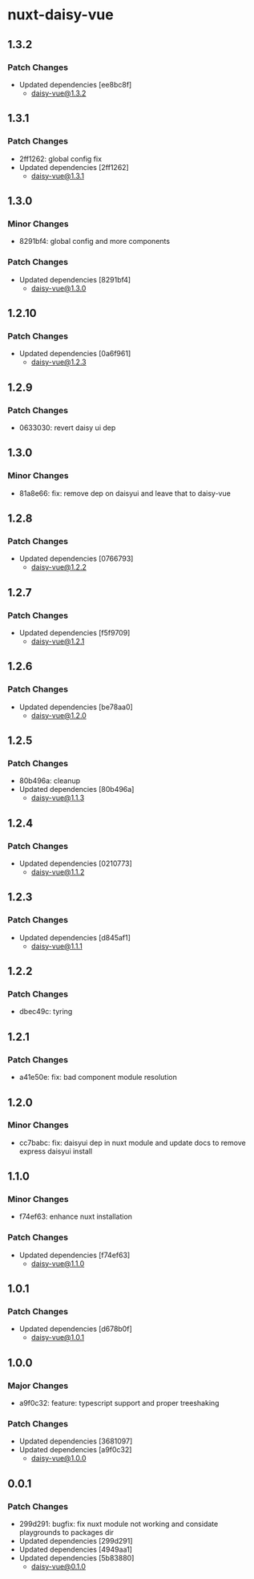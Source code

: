 # nuxt-daisy-vue

## 1.3.2

### Patch Changes

- Updated dependencies [ee8bc8f]
  - daisy-vue@1.3.2

## 1.3.1

### Patch Changes

- 2ff1262: global config fix
- Updated dependencies [2ff1262]
  - daisy-vue@1.3.1

## 1.3.0

### Minor Changes

- 8291bf4: global config and more components

### Patch Changes

- Updated dependencies [8291bf4]
  - daisy-vue@1.3.0

## 1.2.10

### Patch Changes

- Updated dependencies [0a6f961]
  - daisy-vue@1.2.3

## 1.2.9

### Patch Changes

- 0633030: revert daisy ui dep

## 1.3.0

### Minor Changes

- 81a8e66: fix: remove dep on daisyui and leave that to daisy-vue

## 1.2.8

### Patch Changes

- Updated dependencies [0766793]
  - daisy-vue@1.2.2

## 1.2.7

### Patch Changes

- Updated dependencies [f5f9709]
  - daisy-vue@1.2.1

## 1.2.6

### Patch Changes

- Updated dependencies [be78aa0]
  - daisy-vue@1.2.0

## 1.2.5

### Patch Changes

- 80b496a: cleanup
- Updated dependencies [80b496a]
  - daisy-vue@1.1.3

## 1.2.4

### Patch Changes

- Updated dependencies [0210773]
  - daisy-vue@1.1.2

## 1.2.3

### Patch Changes

- Updated dependencies [d845af1]
  - daisy-vue@1.1.1

## 1.2.2

### Patch Changes

- dbec49c: tyring

## 1.2.1

### Patch Changes

- a41e50e: fix: bad component module resolution

## 1.2.0

### Minor Changes

- cc7babc: fix: daisyui dep in nuxt module and update docs to remove express daisyui install

## 1.1.0

### Minor Changes

- f74ef63: enhance nuxt installation

### Patch Changes

- Updated dependencies [f74ef63]
  - daisy-vue@1.1.0

## 1.0.1

### Patch Changes

- Updated dependencies [d678b0f]
  - daisy-vue@1.0.1

## 1.0.0

### Major Changes

- a9f0c32: feature: typescript support and proper treeshaking

### Patch Changes

- Updated dependencies [3681097]
- Updated dependencies [a9f0c32]
  - daisy-vue@1.0.0

## 0.0.1

### Patch Changes

- 299d291: bugfix: fix nuxt module not working and considate playgrounds to packages dir
- Updated dependencies [299d291]
- Updated dependencies [4949aa1]
- Updated dependencies [5b83880]
  - daisy-vue@0.1.0
